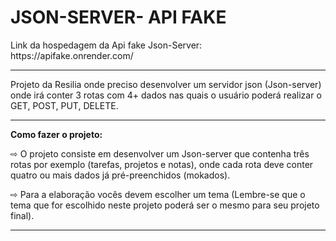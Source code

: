 <h1> JSON-SERVER- API FAKE </h1>

<p>Link da hospedagem da Api fake Json-Server: https://apifake.onrender.com/</p>
<hr>
  <p>Projeto da Resilia onde preciso desenvolver um servidor json (Json-server) onde irá conter 3 rotas com 4+ dados nas quais o usuário poderá realizar o GET, POST, PUT, DELETE.</p>

<hr> 

<p> <b> Como fazer o projeto:</b> </p>
<p>  ⇨ O projeto consiste em desenvolver um Json-server que contenha três rotas por exemplo (tarefas, projetos e notas), onde cada rota deve conter quatro ou mais dados já pré-preenchidos (mokados).</p>

<p>  ⇨ Para a elaboração vocês devem escolher um tema (Lembre-se que o tema que for escolhido neste projeto poderá ser o mesmo para seu projeto final). </p>

<hr>

